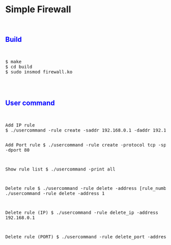 <h1><b> Simple Firewall</b></h1><br>
<h2><b><font color="Blue"> Build </font></b></h2><br>
<pre>
$ make
$ cd build 
$ sudo insmod firewall.ko
</pre><br>
<br>
<h2><b><font color="Blue"> User command </font></b></h2><br>
<pre>
Add IP rule
$ ./usercommand -rule create -saddr 192.168.0.1 -daddr 192.168.0.1

Add Port rule
$ ./usercommand -rule create -protocol tcp -sport 80 -dport 80

Show rule list
$ ./usercommand -print all

Delete rule 
$ ./usercommand -rule delete -address [rule_number]
$ ./usercommand -rule delete -address 1

Delete rule (IP)
$ ./usercommand -rule delete_ip -address 192.168.0.1

Delete rule (PORT)
$ ./usercommand -rule delete_port -address 80
</pre>

